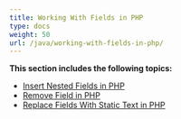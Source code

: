 ```yaml
---
title: Working With Fields in PHP
type: docs
weight: 50
url: /java/working-with-fields-in-php/
---
```


**This section includes the following topics:**

- [Insert Nested Fields in PHP](https://docs.aspose.com/words/java/insert-nested-fields-in-php/)
- [Remove Field in PHP](https://docs.aspose.com/words/java/remove-field-in-php/)
- [Replace Fields With Static Text in PHP](https://docs.aspose.com/words/java/replace-fields-with-static-text-in-php/)
